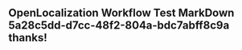 <properties
ms.topic="hero-topic"
ms.test1="hero-topic"
ms.test2="test"/>

## OpenLocalization Workflow Test MarkDown 5a28c5dd-d7cc-48f2-804a-bdc7abff8c9a thanks!
